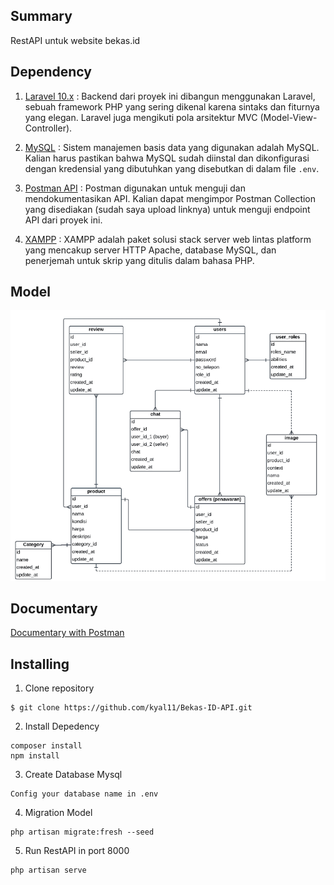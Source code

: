 ## Summary
RestAPI untuk website bekas.id

## Dependency
1. [Laravel 10.x](https://laravel.com/docs/10.x) : Backend dari proyek ini dibangun menggunakan Laravel, sebuah framework PHP yang sering dikenal karena sintaks dan fiturnya yang elegan. Laravel juga mengikuti pola arsitektur MVC (Model-View-Controller).

2. [MySQL](https://www.mysql.com/) : Sistem manajemen basis data yang digunakan adalah MySQL. Kalian harus pastikan bahwa MySQL sudah diinstal dan dikonfigurasi dengan kredensial yang dibutuhkan yang disebutkan di dalam file `.env`.

3. [Postman API](https://www.postman.com/) : Postman digunakan untuk menguji dan mendokumentasikan API. Kalian dapat mengimpor Postman Collection yang disediakan (sudah saya upload linknya) untuk menguji endpoint API dari proyek ini.

4. [XAMPP](https://www.apachefriends.org/index.html) : XAMPP adalah paket solusi stack server web lintas platform yang mencakup server HTTP Apache, database MySQL, dan penerjemah untuk skrip yang ditulis dalam bahasa PHP.


## Model
<img src="https://github.com/kyal11/Bekas-ID-API/blob/main/doc/Model_Design.png" width="600" />

## Documentary
[Documentary with Postman](https://documenter.getpostman.com/view/29947879/2s9Ykt6fFU)

## Installing
1. Clone repository
```
$ git clone https://github.com/kyal11/Bekas-ID-API.git
```
2. Install Depedency
```
composer install
npm install
```
3. Create Database Mysql
```
Config your database name in .env
```
4. Migration Model
```
php artisan migrate:fresh --seed
```
5. Run RestAPI in port 8000
```
php artisan serve 
```
   
